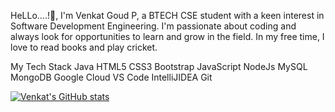 
HeLLo....!👋, I'm Venkat Goud P, a BTECH CSE student with a keen interest in Software Development Engineering. I'm passionate about coding and always look for opportunities to learn and grow in the field. In my free time, I love to read books and play cricket.



My Tech Stack 
Java HTML5 CSS3 Bootstrap JavaScript NodeJs MySQL MongoDB Google Cloud VS Code IntelliJIDEA Git


[![Venkat's GitHub stats](https://github-readme-stats.vercel.app/api?username=Venkat-polagani7)](https://github.com/anuraghazra/github-readme-stats)
